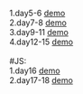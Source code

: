 1.day5-6
[demo](https://supergintoki.github.io/Yorozuya/day5-6/resume.html)
</br>
2.day7-8
[demo](https://supergintoki.github.io/Yorozuya/day7-8/day7-8.html)
</br>
3.day9-11
[demo](https://supergintoki.github.io/Yorozuya/day9-11/day9-11.html)
</br>
4.day12-15
[demo](https://supergintoki.github.io/Yorozuya/day12-15/day12-15.html)
</br>
</br>
#JS:
</br>
1.day16
[demo](https://supergintoki.github.io/Yorozuya/day16/resume.html)
</br>
2.day17-18
[demo](https://supergintoki.github.io/Yorozuya/day17-18/toBinary.html)
</br>
